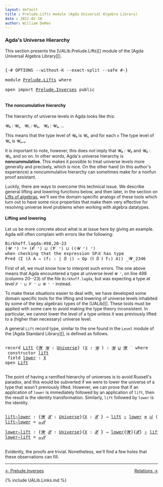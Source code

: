 ```yaml
---
layout: default
title : Prelude.Lifts module (Agda Universal Algebra Library)
date : 2021-02-18
author: William DeMeo
---
```


### <a id="agdas-universe-hierarchy">Agda's Universe Hierarchy</a>

This section presents the [UALib.Prelude.Lifts][] module of the [Agda Universal Algebra Library][].

<pre class="Agda">

<a id="311" class="Symbol">{-#</a> <a id="315" class="Keyword">OPTIONS</a> <a id="323" class="Pragma">--without-K</a> <a id="335" class="Pragma">--exact-split</a> <a id="349" class="Pragma">--safe</a> <a id="356" class="Symbol">#-}</a>

<a id="361" class="Keyword">module</a> <a id="368" href="Prelude.Lifts.html" class="Module">Prelude.Lifts</a> <a id="382" class="Keyword">where</a>

<a id="389" class="Keyword">open</a> <a id="394" class="Keyword">import</a> <a id="401" href="Prelude.Inverses.html" class="Module">Prelude.Inverses</a> <a id="418" class="Keyword">public</a>

</pre>

#### The noncumulative hierarchy

The hierarchy of universe levels in Agda looks like this:

𝓤₀ : 𝓤₁, &nbsp; 𝓤₁ : 𝓤₂, &nbsp; 𝓤₂ : 𝓤₃, …

This means that the type level of 𝓤₀ is 𝓤₁, and for each `n` The type level of 𝓤ₙ is 𝓤ₙ₊₁.

It is important to note, however, this does *not* imply that 𝓤₀ : 𝓤₂ and 𝓤₀ : 𝓤₃, and so on.  In other words, Agda's universe hierarchy is **noncummulative**.  This makes it possible to treat universe levels more generally and precisely, which is nice. On the other hand (in this author's experience) a noncummulative hierarchy can sometimes make for a nonfun proof assistant.

Luckily, there are ways to overcome this technical issue. We describe general lifting and lowering functions below, and then later, in the section on [Lifts of algebras](https://ualib.gitlab.io/Algebras.Algebras.html#lifts-of-algebras), we'll see the domain-specific analogs of these tools which turn out to have some nice properties that make them very effective for resolving universe level problems when working with algebra datatypes.

#### Lifting and lowering

Let us be more concrete about what is at issue here by giving an example. Agda will often complain with errors like the following:

<samp>
Birkhoff.lagda:498,20-23 <br>
(𝓤 ⁺) != (𝓞 ⁺) ⊔ (𝓥 ⁺) ⊔ ((𝓤 ⁺) ⁺) <br>
when checking that the expression SP𝒦 has type <br>
Pred (Σ (λ A → (f₁ : ∣ 𝑆 ∣) → Op (∥ 𝑆 ∥ f₁) A)) _𝓦_2346 <br>
</samp>

First of all, we must know how to interpret such errors. The one above means that Agda encountered a type at universe level `𝓤 ⁺`, on line 498 (columns 20--23) of the file `Birkhoff.lagda`, but was expecting a type at level `𝓞 ⁺ ⊔ 𝓥 ⁺ ⊔ 𝓤 ⁺ ⁺` instead.

To make these situations easier to deal with, we have developed some domain specific tools for the lifting and lowering of universe levels inhabited by some of the key algebraic types of the [UALib][].  These tools must be applied with some care to avoid making the type theory inconsistent. In particular, we cannot lower the level of a type unless it was previously lifted to a (higher than necessary) universe level.

A general `Lift` record type, similar to the one found in the `Level` module of the [Agda Standard Library][], is defined as follows.

<pre class="Agda">

<a id="2667" class="Keyword">record</a> <a id="Lift"></a><a id="2674" href="Prelude.Lifts.html#2674" class="Record">Lift</a> <a id="2679" class="Symbol">{</a><a id="2680" href="Prelude.Lifts.html#2680" class="Bound">𝓦</a> <a id="2682" href="Prelude.Lifts.html#2682" class="Bound">𝓤</a> <a id="2684" class="Symbol">:</a> <a id="2686" href="Agda.Primitive.html#423" class="Postulate">Universe</a><a id="2694" class="Symbol">}</a> <a id="2696" class="Symbol">(</a><a id="2697" href="Prelude.Lifts.html#2697" class="Bound">X</a> <a id="2699" class="Symbol">:</a> <a id="2701" href="Prelude.Lifts.html#2682" class="Bound">𝓤</a> <a id="2703" href="Universes.html#403" class="Function Operator">̇</a><a id="2704" class="Symbol">)</a> <a id="2706" class="Symbol">:</a> <a id="2708" href="Prelude.Lifts.html#2682" class="Bound">𝓤</a> <a id="2710" href="Agda.Primitive.html#636" class="Primitive Operator">⊔</a> <a id="2712" href="Prelude.Lifts.html#2680" class="Bound">𝓦</a> <a id="2714" href="Universes.html#403" class="Function Operator">̇</a>  <a id="2717" class="Keyword">where</a>
 <a id="2724" class="Keyword">constructor</a> <a id="lift"></a><a id="2736" href="Prelude.Lifts.html#2736" class="InductiveConstructor">lift</a>
 <a id="2742" class="Keyword">field</a> <a id="Lift.lower"></a><a id="2748" href="Prelude.Lifts.html#2748" class="Field">lower</a> <a id="2754" class="Symbol">:</a> <a id="2756" href="Prelude.Lifts.html#2697" class="Bound">X</a>
<a id="2758" class="Keyword">open</a> <a id="2763" href="Prelude.Lifts.html#2674" class="Module">Lift</a>

</pre>

The point of having a ramified hierarchy of universes is to avoid Russell's paradox, and this would be subverted if we were to lower the universe of a type that wasn't previously lifted.  However, we can prove that if an application of `lower` is immediately followed by an application of `lift`, then the result is the identity transformation. Similarly, `lift` followed by `lower` is the identity.

<pre class="Agda">

<a id="lift∼lower"></a><a id="3196" href="Prelude.Lifts.html#3196" class="Function">lift∼lower</a> <a id="3207" class="Symbol">:</a> <a id="3209" class="Symbol">{</a><a id="3210" href="Prelude.Lifts.html#3210" class="Bound">𝓦</a> <a id="3212" href="Prelude.Lifts.html#3212" class="Bound">𝓧</a> <a id="3214" class="Symbol">:</a> <a id="3216" href="Agda.Primitive.html#423" class="Postulate">Universe</a><a id="3224" class="Symbol">}{</a><a id="3226" href="Prelude.Lifts.html#3226" class="Bound">X</a> <a id="3228" class="Symbol">:</a> <a id="3230" href="Prelude.Lifts.html#3212" class="Bound">𝓧</a> <a id="3232" href="Universes.html#403" class="Function Operator">̇</a><a id="3233" class="Symbol">}</a> <a id="3235" class="Symbol">→</a> <a id="3237" href="Prelude.Lifts.html#2736" class="InductiveConstructor">lift</a> <a id="3242" href="MGS-MLTT.html#3813" class="Function Operator">∘</a> <a id="3244" href="Prelude.Lifts.html#2748" class="Field">lower</a> <a id="3250" href="Prelude.Equality.html#1231" class="Datatype Operator">≡</a> <a id="3252" href="MGS-MLTT.html#3778" class="Function">𝑖𝑑</a> <a id="3255" class="Symbol">(</a><a id="3256" href="Prelude.Lifts.html#2674" class="Record">Lift</a><a id="3260" class="Symbol">{</a><a id="3261" href="Prelude.Lifts.html#3210" class="Bound">𝓦</a><a id="3262" class="Symbol">}{</a><a id="3264" href="Prelude.Lifts.html#3212" class="Bound">𝓧</a><a id="3265" class="Symbol">}</a> <a id="3267" href="Prelude.Lifts.html#3226" class="Bound">X</a><a id="3268" class="Symbol">)</a>
<a id="3270" href="Prelude.Lifts.html#3196" class="Function">lift∼lower</a> <a id="3281" class="Symbol">=</a> <a id="3283" href="Prelude.Equality.html#1245" class="InductiveConstructor">𝓇ℯ𝒻𝓁</a>

<a id="lower∼lift"></a><a id="3289" href="Prelude.Lifts.html#3289" class="Function">lower∼lift</a> <a id="3300" class="Symbol">:</a> <a id="3302" class="Symbol">{</a><a id="3303" href="Prelude.Lifts.html#3303" class="Bound">𝓦</a> <a id="3305" href="Prelude.Lifts.html#3305" class="Bound">𝓧</a> <a id="3307" class="Symbol">:</a> <a id="3309" href="Agda.Primitive.html#423" class="Postulate">Universe</a><a id="3317" class="Symbol">}{</a><a id="3319" href="Prelude.Lifts.html#3319" class="Bound">X</a> <a id="3321" class="Symbol">:</a> <a id="3323" href="Prelude.Lifts.html#3305" class="Bound">𝓧</a> <a id="3325" href="Universes.html#403" class="Function Operator">̇</a><a id="3326" class="Symbol">}</a> <a id="3328" class="Symbol">→</a> <a id="3330" href="Prelude.Lifts.html#2748" class="Field">lower</a><a id="3335" class="Symbol">{</a><a id="3336" href="Prelude.Lifts.html#3303" class="Bound">𝓦</a><a id="3337" class="Symbol">}{</a><a id="3339" href="Prelude.Lifts.html#3305" class="Bound">𝓧</a><a id="3340" class="Symbol">}</a> <a id="3342" href="MGS-MLTT.html#3813" class="Function Operator">∘</a> <a id="3344" href="Prelude.Lifts.html#2736" class="InductiveConstructor">lift</a> <a id="3349" href="Prelude.Equality.html#1231" class="Datatype Operator">≡</a> <a id="3351" href="MGS-MLTT.html#3778" class="Function">𝑖𝑑</a> <a id="3354" href="Prelude.Lifts.html#3319" class="Bound">X</a>
<a id="3356" href="Prelude.Lifts.html#3289" class="Function">lower∼lift</a> <a id="3367" class="Symbol">=</a> <a id="3369" href="Prelude.Equality.html#1245" class="InductiveConstructor">𝓇ℯ𝒻𝓁</a>

</pre>

Evidently, the proofs are trivial. Nonetheless, we'll find a few holes that these observations can fill.

---------------

<p></p>

[← Prelude.Inverses](Prelude.Inverses.html)
<span style="float:right;">[Relations →](Relations.html)</span>

{% include UALib.Links.md %}
